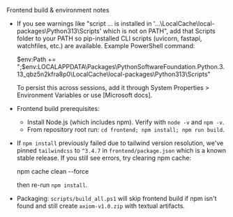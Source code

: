 Frontend build & environment notes

- If you see warnings like "script ... is installed in '...\LocalCache\local-packages\Python313\Scripts' which is not on PATH", add that Scripts folder to your PATH so pip-installed CLI scripts (uvicorn, fastapi, watchfiles, etc.) are available. Example PowerShell command:

  $env:Path += ";$env:LOCALAPPDATA\Packages\PythonSoftwareFoundation.Python.3.13_qbz5n2kfra8p0\LocalCache\local-packages\Python313\Scripts"

  To persist this across sessions, add it through System Properties > Environment Variables or use [Microsoft docs].

- Frontend build prerequisites:
  - Install Node.js (which includes npm). Verify with `node -v` and `npm -v`.
  - From repository root run: `cd frontend; npm install; npm run build`.

- If `npm install` previously failed due to tailwind version resolution, we've pinned `tailwindcss` to `^3.4.7` in `frontend/package.json` which is a known stable release. If you still see errors, try clearing npm cache:

  npm cache clean --force

  then re-run `npm install`.

- Packaging: `scripts/build_all.ps1` will skip frontend build if npm isn't found and still create `axiom-v1.0.zip` with textual artifacts.
